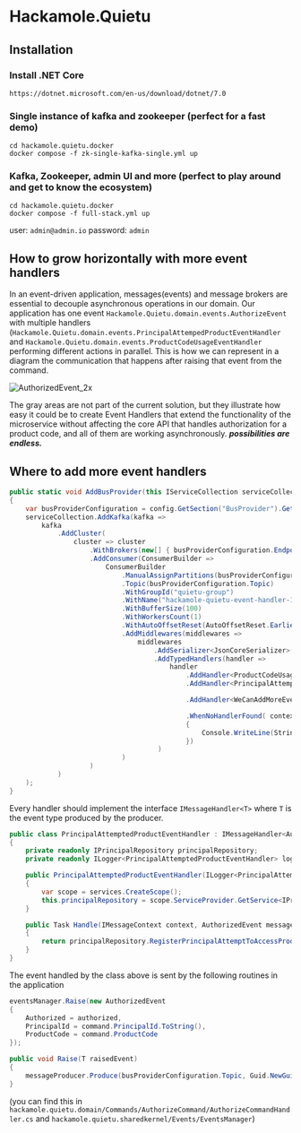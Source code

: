 # Hackamole.Quietu

## Installation

### Install .NET Core
```
https://dotnet.microsoft.com/en-us/download/dotnet/7.0
```

### Single instance of kafka and zookeeper (perfect for a fast demo)
```
cd hackamole.quietu.docker
docker compose -f zk-single-kafka-single.yml up
```

### Kafka, Zookeeper, admin UI and more (perfect to play around and get to know the ecosystem)
```
cd hackamole.quietu.docker
docker compose -f full-stack.yml up
```
user: ```admin@admin.io``` password: ```admin```


## How to grow horizontally with more event handlers

In an event-driven application, messages(events) and message brokers are essential to decouple asynchronous operations in our domain. Our application has one event ```Hackamole.Quietu.domain.events.AuthorizeEvent``` with multiple handlers (```Hackamole.Quietu.domain.events.PrincipalAttempedProductEventHandler``` and ```Hackamole.Quietu.domain.events.ProductCodeUsageEventHandler``` performing different actions in parallel. This is how we can represent in a diagram the communication that happens after raising that event from the command.

![AuthorizedEvent_2x](https://github.com/Bengie23/Hackamole.Quietu/assets/9501182/617b2269-974e-43ea-8cc9-c90aec7e15c0)

The gray areas are not part of the current solution, but they illustrate how easy it could be to create Event Handlers that extend the functionality of the microservice without affecting the core API that handles authorization for a product code, and all of them are working asynchronously. _**possibilities are endless.**_

## Where to add more event handlers

```c#
public static void AddBusProvider(this IServiceCollection serviceCollection, IConfiguration config)
{
    var busProviderConfiguration = config.GetSection("BusProvider").Get<BusProviderOptions>();
    serviceCollection.AddKafka(kafka =>
        kafka
            .AddCluster(
                cluster => cluster
                    .WithBrokers(new[] { busProviderConfiguration.Endpoint })
                    .AddConsumer(ConsumerBuilder =>
                        ConsumerBuilder
                            .ManualAssignPartitions(busProviderConfiguration.Topic, new[] { 1 })
                            .Topic(busProviderConfiguration.Topic)
                            .WithGroupId("quietu-group")
                            .WithName("hackamole-quietu-event-handler-1")
                            .WithBufferSize(100)
                            .WithWorkersCount(1)
                            .WithAutoOffsetReset(AutoOffsetReset.Earliest)
                            .AddMiddlewares(middlewares =>
                                middlewares
                                    .AddSerializer<JsonCoreSerializer>()
                                    .AddTypedHandlers(handler =>
                                        handler
                                            .AddHandler<ProductCodeUsageEventHandler>()
                                            .AddHandler<PrincipalAttemptedProductEventHandler>()

                                            .AddHandler<WeCanAddMoreEventHandlersHereForTheSameEventTypeAndSameSerializer>()

                                            .WhenNoHandlerFound( context =>
                                            {
                                                Console.WriteLine(String.Format("Message not handled > partition: {0} > offset: {1}", context.ConsumerContext.Partition, context.ConsumerContext.Offset));
                                            })
                                     )
                            )
                    )
            )
    );
}
```
Every handler should implement the interface ```IMessageHandler<T>``` where ```T``` is the event type produced by the producer.

```c#
public class PrincipalAttemptedProductEventHandler : IMessageHandler<AuthorizedEvent>
{
    private readonly IPrincipalRepository principalRepository;
    private readonly ILogger<PrincipalAttemptedProductEventHandler> logger;

    public PrincipalAttemptedProductEventHandler(ILogger<PrincipalAttemptedProductEventHandler> logger, IServiceProvider services)
    {
        var scope = services.CreateScope();
        this.principalRepository = scope.ServiceProvider.GetService<IPrincipalRepository>();
    }

    public Task Handle(IMessageContext context, AuthorizedEvent message)
    {
        return principalRepository.RegisterPrincipalAttemptToAccessProduct(int.Parse(message.PrincipalId), message.ProductCode, message.Authorized);
    }
}
```
The event handled by the class above is sent by the following routines in the application

```c#
eventsManager.Raise(new AuthorizedEvent
{
    Authorized = authorized,
    PrincipalId = command.PrincipalId.ToString(),
    ProductCode = command.ProductCode
});
```

```c#
public void Raise(T raisedEvent)
{
    messageProducer.Produce(busProviderConfiguration.Topic, Guid.NewGuid().ToString(), raisedEvent);
}
```
(you can find this in ```hackamole.quietu.domain/Commands/AuthorizeCommand/AuthorizeCommandHandler.cs``` and ```hackamole.quietu.sharedkernel/Events/EventsManager```)


